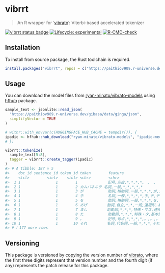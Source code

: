 
<!-- README.md is generated from README.Rmd. Please edit that file -->

# vibrrt

> An R wrapper for ‘[vibrato](https://github.com/daac-tools/vibrato)’:
> Viterbi-based accelerated tokenizer

<!-- badges: start -->

[![vibrrt status
badge](https://paithiov909.r-universe.dev/badges/vibrrt)](https://paithiov909.r-universe.dev)
[![Lifecycle:
experimental](https://img.shields.io/badge/lifecycle-experimental-orange.svg)](https://lifecycle.r-lib.org/articles/stages.html#experimental)
[![R-CMD-check](https://github.com/paithiov909/vibrrt/actions/workflows/R-CMD-check.yaml/badge.svg)](https://github.com/paithiov909/vibrrt/actions/workflows/R-CMD-check.yaml)
<!-- badges: end -->

## Installation

To install from source package, the Rust toolchain is required.

``` r
install.packages("vibrrt", repos = c("https://paithiov909.r-universe.dev", "https://cloud.r-project.org"))
```

## Usage

You can download the model files from
[ryan-minato/vibrato-models](https://huggingface.co/ryan-minato/vibrato-models)
using [hfhub](https://github.com/mlverse/hfhub) package.

``` r
sample_text <- jsonlite::read_json(
  "https://paithiov909.r-universe.dev/gibasa/data/ginga/json",
  simplifyVector = TRUE
)

# withr::with_envvar(c(HUGGINGFACE_HUB_CACHE = tempdir()), {
ipadic <- hfhub::hub_download("ryan-minato/vibrato-models", "ipadic-mecab-2_7_0/system.dic")
# })

vibrrt::tokenize(
  sample_text[5:8],
  tagger = vibrrt::create_tagger(ipadic)
)
#> # A tibble: 187 × 5
#>    doc_id sentence_id token_id token        feature                             
#>    <fct>        <int>    <int> <chr>        <chr>                               
#>  1 1                1        1 　           記号,空白,*,*,*,*,　,　,　          
#>  2 1                1        2 カムパネルラ 名詞,一般,*,*,*,*,*                 
#>  3 1                1        3 が           助詞,格助詞,一般,*,*,*,が,ガ,ガ     
#>  4 1                1        4 手           名詞,一般,*,*,*,*,手,テ,テ          
#>  5 1                1        5 を           助詞,格助詞,一般,*,*,*,を,ヲ,ヲ     
#>  6 1                1        6 あげ         動詞,自立,*,*,一段,連用形,あげる,アゲ,アゲ……
#>  7 1                1        7 まし         助動詞,*,*,*,特殊・マス,連用形,ます,マシ,マシ……
#>  8 1                1        8 た           助動詞,*,*,*,特殊・タ,基本形,た,タ,タ……
#>  9 1                1        9 。           記号,句点,*,*,*,*,。,。,。          
#> 10 1                1       10 それ         名詞,代名詞,一般,*,*,*,それ,ソレ,ソレ……
#> # ℹ 177 more rows
```

## Versioning

This package is versioned by copying the version number of
[vibrato](https://github.com/daac-tools/vibrato), where the first three
digits represent that version number and the fourth digit (if any)
represents the patch release for this package.
